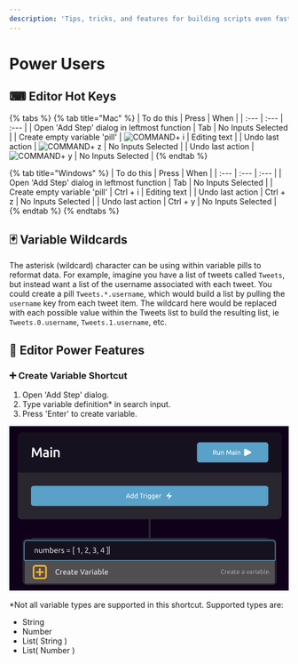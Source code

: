 ```yaml
---
description: 'Tips, tricks, and features for building scripts even faster'
---
```


# Power Users

## ⌨ Editor Hot Keys

{% tabs %}
{% tab title="Mac" %}
| To do this | Press | When |
| :--- | :--- | :--- |
| Open 'Add Step' dialog in leftmost function | Tab | No Inputs Selected |
| Create empty variable 'pill'  | ![COMMAND](https://support.content.office.net/en-us/media/314f2d55-e8b8-4417-9d4b-b3908c1ebd0c.gif)+ i | Editing text |
| Undo last action | ![COMMAND](https://support.content.office.net/en-us/media/314f2d55-e8b8-4417-9d4b-b3908c1ebd0c.gif)+ z | No Inputs Selected |
| Undo last action | ![COMMAND](https://support.content.office.net/en-us/media/314f2d55-e8b8-4417-9d4b-b3908c1ebd0c.gif)+ y | No Inputs Selected |
{% endtab %}

{% tab title="Windows" %}
| To do this | Press | When |
| :--- | :--- | :--- |
| Open 'Add Step' dialog in leftmost function | Tab | No Inputs Selected |
| Create empty variable 'pill'  | Ctrl + i | Editing text |
| Undo last action | Ctrl + z | No Inputs Selected |
| Undo last action | Ctrl + y | No Inputs Selected |
{% endtab %}
{% endtabs %}

## 🃏 Variable Wildcards

The asterisk \(wildcard\) character can be using within variable pills to reformat data. For example, imagine you have a list of tweets called `Tweets`, but instead want a list of the username associated with each  tweet. You could create a pill `Tweets.*.username`, which would build a list by pulling the `username` key from each tweet item. The wildcard here would be replaced with each possible value within the Tweets list to build the resulting list, ie `Tweets.0.username`, `Tweets.1.username`, etc.

## 💪 Editor Power Features

### ➕ Create Variable Shortcut

1. Open 'Add Step' dialog.
2. Type variable definition\* in search input.
3. Press 'Enter' to create variable.

![](../.gitbook/assets/screen-shot-2020-06-09-at-12.07.46-pm.png)

\*Not all variable types are supported in this shortcut. Supported types are:

* String
* Number
* List\( String \)
* List\( Number \)


